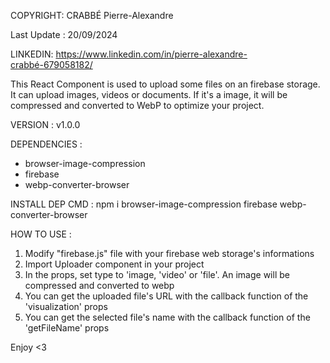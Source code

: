 COPYRIGHT: CRABBÉ Pierre-Alexandre

Last Update : 20/09/2024

LINKEDIN: https://www.linkedin.com/in/pierre-alexandre-crabbé-679058182/

This React Component is used to upload some files on an firebase storage. It can upload images, videos or documents. If it's a image, it will be compressed and converted to WebP to optimize your project.

VERSION : v1.0.0

DEPENDENCIES :
- browser-image-compression
- firebase
- webp-converter-browser

INSTALL DEP CMD : npm i browser-image-compression firebase webp-converter-browser

HOW TO USE :
1. Modify "firebase.js" file with your firebase web storage's informations
3. Import Uploader component in your project
4. In the props, set type to 'image, 'video' or 'file'. An image will be compressed and converted to webp
5. You can get the uploaded file's URL with the callback function of the 'visualization' props
6. You can get the selected file's name with the callback function of the 'getFileName' props

Enjoy <3
